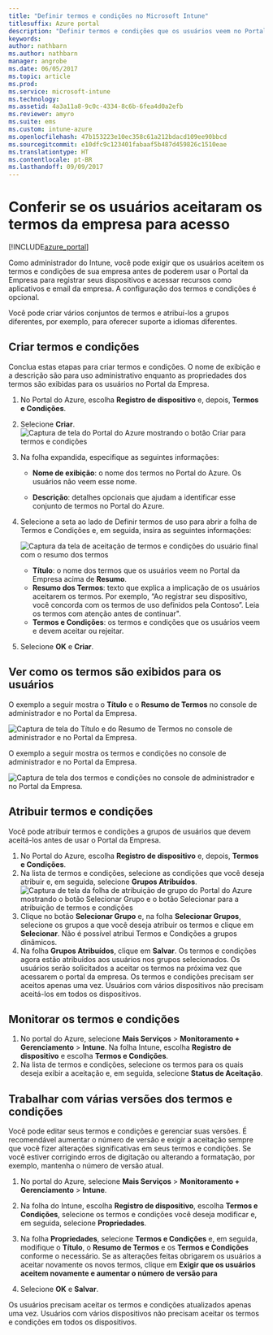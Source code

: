 ```yaml
---
title: "Definir termos e condições no Microsoft Intune"
titlesuffix: Azure portal
description: "Definir termos e condições que os usuários veem no Portal da Empresa do Intune. "
keywords: 
author: nathbarn
ms.author: nathbarn
manager: angrobe
ms.date: 06/05/2017
ms.topic: article
ms.prod: 
ms.service: microsoft-intune
ms.technology: 
ms.assetid: 4a3a11a8-9c0c-4334-8c6b-6fea4d0a2efb
ms.reviewer: amyro
ms.suite: ems
ms.custom: intune-azure
ms.openlocfilehash: 47b153223e10ec358c61a212bdacd109ee90bbcd
ms.sourcegitcommit: e10dfc9c123401fabaaf5b487d459826c1510eae
ms.translationtype: HT
ms.contentlocale: pt-BR
ms.lasthandoff: 09/09/2017
---
```

# <a name="ensure-users-accept-company-terms-for-access"></a>Conferir se os usuários aceitaram os termos da empresa para acesso

[!INCLUDE[azure_portal](./includes/azure_portal.md)]

Como administrador do Intune, você pode exigir que os usuários aceitem os termos e condições de sua empresa antes de poderem usar o Portal da Empresa para registrar seus dispositivos e acessar recursos como aplicativos e email da empresa. A configuração dos termos e condições é opcional.

Você pode criar vários conjuntos de termos e atribuí-los a grupos diferentes, por exemplo, para oferecer suporte a idiomas diferentes.

## <a name="create-terms-and-conditions"></a>Criar termos e condições
Conclua estas etapas para criar termos e condições. O nome de exibição e a descrição são para uso administrativo enquanto as propriedades dos termos são exibidas para os usuários no Portal da Empresa.

1. No Portal do Azure, escolha **Registro de dispositivo** e, depois, **Termos e Condições**.
2. Selecione **Criar**.
![Captura de tela do Portal do Azure mostrando o botão Criar para termos e condições](media/terms-create-terms.png)
3. Na folha expandida, especifique as seguintes informações:

   - **Nome de exibição**: o nome dos termos no Portal do Azure. Os usuários não veem esse nome.

   - **Descrição**: detalhes opcionais que ajudam a identificar esse conjunto de termos no Portal do Azure.

4. Selecione a seta ao lado de Definir termos de uso para abrir a folha de Termos e Condições e, em seguida, insira as seguintes informações:

   ![Captura da tela de aceitação de termos e condições do usuário final com o resumo dos termos](./media/terms-summary-create.png)

   - **Título**: o nome dos termos que os usuários veem no Portal da Empresa acima de **Resumo**.
   - **Resumo dos Termos**: texto que explica a implicação de os usuários aceitarem os termos. Por exemplo, “Ao registrar seu dispositivo, você concorda com os termos de uso definidos pela Contoso”. Leia os termos com atenção antes de continuar".
   - **Termos e Condições**: os termos e condições que os usuários veem e devem aceitar ou rejeitar.

5. Selecione **OK** e **Criar**.

## <a name="see-how-terms-are-displayed-to-your-users"></a>Ver como os termos são exibidos para os usuários
O exemplo a seguir mostra o **Título** e o **Resumo de Termos** no console de administrador e no Portal da Empresa.

![Captura de tela do Título e do Resumo de Termos no console de administrador e no Portal da Empresa.](./media/terms-summary-terms.png)

O exemplo a seguir mostra os termos e condições no console de administrador e no Portal da Empresa.

![Captura de tela dos termos e condições no console de administrador e no Portal da Empresa.](./media/terms-properties-terms.png)

## <a name="assign-terms-and-conditions"></a>Atribuir termos e condições

Você pode atribuir termos e condições a grupos de usuários que devem aceitá-los antes de usar o Portal da Empresa.

1. No Portal do Azure, escolha **Registro de dispositivo** e, depois, **Termos e Condições**.
2. Na lista de termos e condições, selecione as condições que você deseja atribuir e, em seguida, selecione **Grupos Atribuídos**.
![Captura de tela da folha de atribuição de grupo do Portal do Azure mostrando o botão Selecionar Grupo e o botão Selecionar para a atribuição de termos e condições](media/terms-assign-groups.png)
3. Clique no botão **Selecionar Grupo** e, na folha **Selecionar Grupos**, selecione os grupos a que você deseja atribuir os termos e clique em **Selecionar**. Não é possível atribui Termos e Condições a grupos dinâmicos.
4. Na folha **Grupos Atribuídos**, clique em **Salvar**.  Os termos e condições agora estão atribuídos aos usuários nos grupos selecionados. Os usuários serão solicitados a aceitar os termos na próxima vez que acessarem o portal da empresa. Os termos e condições precisam ser aceitos apenas uma vez. Usuários com vários dispositivos não precisam aceitá-los em todos os dispositivos.


## <a name="monitor-terms-and-conditions"></a>Monitorar os termos e condições

1. No portal do Azure, selecione **Mais Serviços** > **Monitoramento + Gerenciamento** > **Intune**. Na folha Intune, escolha **Registro de dispositivo** e escolha **Termos e Condições**.
2. Na lista de termos e condições, selecione os termos para os quais deseja exibir a aceitação e, em seguida, selecione **Status de Aceitação**.

## <a name="work-with-multiple-versions-of-terms-and-conditions"></a>Trabalhar com várias versões dos termos e condições
Você pode editar seus termos e condições e gerenciar suas versões. É recomendável aumentar o número de versão e exigir a aceitação sempre que você fizer alterações significativas em seus termos e condições. Se você estiver corrigindo erros de digitação ou alterando a formatação, por exemplo, mantenha o número de versão atual.

1. No portal do Azure, selecione **Mais Serviços** > **Monitoramento + Gerenciamento** > **Intune**.

2. Na folha do Intune, escolha **Registro de dispositivo**, escolha **Termos e Condições**, selecione os termos e condições você deseja modificar e, em seguida, selecione **Propriedades**.

4. Na folha **Propriedades**, selecione **Termos e Condições** e, em seguida, modifique o **Título**, o **Resumo de Termos** e os **Termos e Condições** conforme o necessário. Se as alterações feitas obrigarem os usuários a aceitar novamente os novos termos, clique em **Exigir que os usuários aceitem novamente e aumentar o número de versão para**

4.  Selecione **OK** e **Salvar**.

Os usuários precisam aceitar os termos e condições atualizados apenas uma vez. Usuários com vários dispositivos não precisam aceitar os termos e condições em todos os dispositivos.

